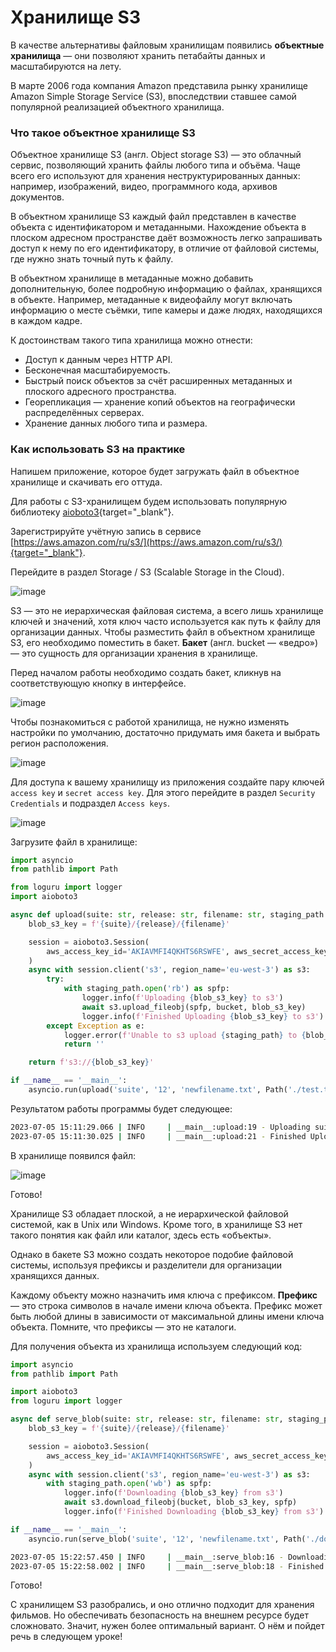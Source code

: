 # Хранилище S3

В качестве альтернативы файловым хранилищам появились **объектные хранилища** — они позволяют хранить петабайты данных и масштабируются на лету.

В марте 2006 года компания Amazon представила рынку хранилище Amazon Simple Storage Service (S3), впоследствии ставшее самой популярной реализацией объектного хранилища.

### Что такое объектное хранилище S3

Объектное хранилище S3 (англ. Object storage S3) — это облачный сервис, позволяющий хранить файлы любого типа и объёма. Чаще всего его используют для хранения неструктурированных данных: например, изображений, видео, программного кода, архивов документов.

В объектном хранилище S3 каждый файл представлен в качестве объекта с идентификатором и метаданными. Нахождение объекта в плоском адресном пространстве даёт возможность легко запрашивать доступ к нему по его идентификатору, в отличие от файловой системы, где нужно знать точный путь к файлу.

В объектном хранилище в метаданные можно добавить дополнительную, более подробную информацию о файлах, хранящихся в объекте. Например, метаданные к видеофайлу могут включать информацию о месте съёмки, типе камеры и даже людях, находящихся в каждом кадре.

К достоинствам такого типа хранилища можно отнести:
* Доступ к данным через HTTP API.
* Бесконечная масштабируемость.
* Быстрый поиск объектов за счёт расширенных метаданных и плоского адресного пространства.
* Георепликация — хранение копий объектов на географически распределённых серверах.
* Хранение данных любого типа и размера.

### Как использовать S3 на практике

Напишем приложение, которое будет загружать файл в объектное хранилище и скачивать его оттуда. 

Для работы с S3-хранилищем будем использовать популярную библиотеку [aioboto3](https://aioboto3.readthedocs.io/en/latest/usage.html){target="_blank"}.

Зарегистрируйте учётную запись в сервисе [https://aws.amazon.com/ru/s3/](https://aws.amazon.com/ru/s3/){target="_blank"}.

Перейдите в раздел Storage / S3 (Scalable Storage in the Cloud).

![image](images/s3_at_amazon_fin.png)

S3 — это не иерархическая файловая система, а всего лишь хранилище ключей и значений, хотя ключ часто используется как путь к файлу для организации данных. Чтобы разместить файл в объектном хранилище S3, его необходимо поместить в бакет. **Бакет** (англ. bucket — «ведро») — это сущность для организации хранения в хранилище.

Перед началом работы необходимо создать бакет, кликнув на соответствующую кнопку в интерфейсе.

![image](images/create_bucket_button_fin.png)

Чтобы познакомиться с работой хранилища, не нужно изменять настройки по умолчанию, достаточно придумать имя бакета и выбрать регион расположения.

![image](images/bucket_created_fin.png)

Для доступа к вашему хранилищу из приложения создайте пару ключей `access key` и `secret access key`.
Для этого перейдите в раздел `Security Credentials` и подраздел `Access keys`.

![image](images/security_creds_fin.png)

Загрузите файл в хранилище:

```python
import asyncio
from pathlib import Path

from loguru import logger
import aioboto3

async def upload(suite: str, release: str, filename: str, staging_path: Path, bucket: str,) -> str:
    blob_s3_key = f'{suite}/{release}/{filename}'

    session = aioboto3.Session(
        aws_access_key_id='AKIAVMFI4QKHTS6RSWFE', aws_secret_access_key='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'
    )
    async with session.client('s3', region_name='eu-west-3') as s3:
        try:
            with staging_path.open('rb') as spfp:
                logger.info(f'Uploading {blob_s3_key} to s3')
                await s3.upload_fileobj(spfp, bucket, blob_s3_key)
                logger.info(f'Finished Uploading {blob_s3_key} to s3')
        except Exception as e:
            logger.error(f'Unable to s3 upload {staging_path} to {blob_s3_key}: {e} ({type(e)})')
            return ''

    return f's3://{blob_s3_key}'

if __name__ == '__main__':
    asyncio.run(upload('suite', '12', 'newfilename.txt', Path('./test.txt'), 'practicum-s3-bucket'))

```

Результатом работы программы будет следующее:

```bash
2023-07-05 15:11:29.066 | INFO     | __main__:upload:19 - Uploading suite/12/newfilename.txt to s3
2023-07-05 15:11:30.025 | INFO     | __main__:upload:21 - Finished Uploading suite/12/newfilename.txt to s3
```

В хранилище появился файл:

![image](images/file_in_storage_fin.png)

Готово!

Хранилище S3 обладает плоской, а не иерархической файловой системой, как в Unix или Windows. Кроме того, в хранилище S3 нет такого понятия как файл или каталог, здесь есть «объекты».

Однако в бакете S3 можно создать некоторое подобие файловой системы, используя префиксы и разделители для организации хранящихся данных.

Каждому объекту можно назначить имя ключа с префиксом. **Префикс** — это строка символов в начале имени ключа объекта. Префикс может быть любой длины в зависимости от максимальной длины имени ключа объекта. Помните, что префиксы — это не каталоги.

Для получения объекта из хранилища используем следующий код:

```python
import asyncio
from pathlib import Path

import aioboto3
from loguru import logger

async def serve_blob(suite: str, release: str, filename: str, staging_path: Path, bucket: str):
    blob_s3_key = f'{suite}/{release}/{filename}'

    session = aioboto3.Session(
        aws_access_key_id='AKIAVMFI4QKHTS6RSWFE', aws_secret_access_key='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'
    )
    async with session.client('s3', region_name='eu-west-3') as s3:
        with staging_path.open('wb') as spfp:
            logger.info(f'Downloading {blob_s3_key} from s3')
            await s3.download_fileobj(bucket, blob_s3_key, spfp)
            logger.info(f'Finished Downloading {blob_s3_key} from s3')

if __name__ == '__main__':
    asyncio.run(serve_blob('suite', '12', 'newfilename.txt', Path('./downloaded.txt'), 'practicum-s3-bucket'))
```

```bash
2023-07-05 15:22:57.450 | INFO     | __main__:serve_blob:16 - Downloading suite/12/newfilename.txt from s3
2023-07-05 15:22:58.002 | INFO     | __main__:serve_blob:18 - Finished Downloading suite/12/newfilename.txt from s3
```

Готово! 

С хранилищем S3 разобрались, и оно отлично подходит для хранения фильмов. Но обеспечивать безопасность на внешнем ресурсе будет сложновато. Значит, нужен более оптимальный вариант. О нём и пойдет речь в следующем уроке!

